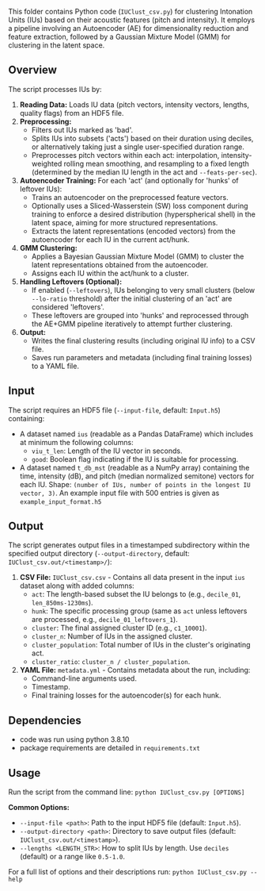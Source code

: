 This folder contains Python code (`IUClust_csv.py`) for clustering Intonation Units (IUs) based on their acoustic features (pitch and intensity). It employs a pipeline involving an Autoencoder (AE) for dimensionality reduction and feature extraction, followed by a Gaussian Mixture Model (GMM) for clustering in the latent space.

## Overview

The script processes IUs by:

1.  **Reading Data:** Loads IU data (pitch vectors, intensity vectors, lengths, quality flags) from an HDF5 file.
2.  **Preprocessing:**
    *   Filters out IUs marked as 'bad'.
    *   Splits IUs into subsets ('acts') based on their duration using deciles, or alternatively taking just a single user-specified duration range.
    *   Preprocesses pitch vectors within each act: interpolation, intensity-weighted rolling mean smoothing, and resampling to a fixed length (determined by the median IU length in the act and `--feats-per-sec`).
3.  **Autoencoder Training:** For each 'act' (and optionally for 'hunks' of leftover IUs):
    *   Trains an autoencoder on the preprocessed feature vectors.
    *   Optionally uses a Sliced-Wasserstein (SW) loss component during training to enforce a desired distribution (hyperspherical shell) in the latent space, aiming for more structured representations.
    *   Extracts the latent representations (encoded vectors) from the autoencoder for each IU in the current act/hunk.
4.  **GMM Clustering:**
    *   Applies a Bayesian Gaussian Mixture Model (GMM) to cluster the latent representations obtained from the autoencoder.
    *   Assigns each IU within the act/hunk to a cluster.
5.  **Handling Leftovers (Optional):**
    *   If enabled (`--leftovers`), IUs belonging to very small clusters (below `--lo-ratio` threshold) after the initial clustering of an 'act' are considered 'leftovers'.
    *   These leftovers are grouped into 'hunks' and reprocessed through the AE+GMM pipeline iteratively to attempt further clustering.
6.  **Output:**
    *   Writes the final clustering results (including original IU info) to a CSV file.
    *   Saves run parameters and metadata (including final training losses) to a YAML file.

## Input

The script requires an HDF5 file (`--input-file`, default: `Input.h5`) containing:

*   A dataset named `ius` (readable as a Pandas DataFrame) which includes at minimum the following columns:
    *   `viu_t_len`: Length of the IU vector in seconds.
    *   `good`: Boolean flag indicating if the IU is suitable for processing.
*   A dataset named `t_db_mst` (readable as a NumPy array) containing the time, intensity (dB), and pitch (median normalized semitone) vectors for each IU. Shape: `(number of IUs, number of points in the longest IU vector, 3)`.
An example input file with 500 entries is given as `example_input_format.h5`

## Output

The script generates output files in a timestamped subdirectory within the specified output directory (`--output-directory`, default: `IUClust_csv.out/<timestamp>/`):

1.  **CSV File:** `IUClust_csv.csv` - Contains all data present in the input `ius` dataset along with added columns:
    *   `act`: The length-based subset the IU belongs to (e.g., `decile_01`, `len_850ms-1230ms`).
    *   `hunk`: The specific processing group (same as `act` unless leftovers are processed, e.g., `decile_01_leftovers_1`).
    *   `cluster`: The final assigned cluster ID (e.g., `c1_10001`).
    *   `cluster_n`: Number of IUs in the assigned cluster.
    *   `cluster_population`: Total number of IUs in the cluster's originating act.
    *   `cluster_ratio`: `cluster_n / cluster_population`.
2.  **YAML File:** `metadata.yml` - Contains metadata about the run, including:
    *   Command-line arguments used.
    *   Timestamp.
    *   Final training losses for the autoencoder(s) for each hunk.

## Dependencies

*   code was run using python 3.8.10
*   package requirements are detailed in `requirements.txt`

## Usage

Run the script from the command line:
`python IUClust_csv.py [OPTIONS]`   

**Common Options:**

*   `--input-file <path>`: Path to the input HDF5 file (default: `Input.h5`).
*   `--output-directory <path>`: Directory to save output files (default: `IUClust_csv.out/<timestamp>`).
*   `--lengths <LENGTH_STR>`: How to split IUs by length. Use `deciles` (default) or a range like `0.5-1.0`.

For a full list of options and their descriptions run:
`python IUClust_csv.py --help`
